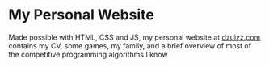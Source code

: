 # My Personal Website
Made possible with HTML, CSS and JS, my personal website at [dzuizz.com](https://dzuizz.com/) contains my CV, some games, my family, and a brief overview of most of the competitive programming algorithms I know
